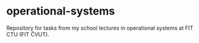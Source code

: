 # operational-systems
Repository for tasks from my school lectures in operational systems at FIT CTU (FIT ČVUT).
